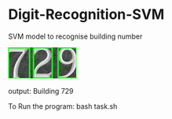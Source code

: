 # Digit-Recognition-SVM
SVM model to recognise building number

![digit](./output/DetectedArea01.jpg)

output: Building 729

To Run the program:
bash task.sh
